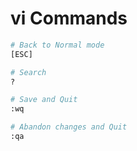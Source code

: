 # vi Commands

```sh
# Back to Normal mode
[ESC]

# Search
?

# Save and Quit
:wq

# Abandon changes and Quit
:qa
```